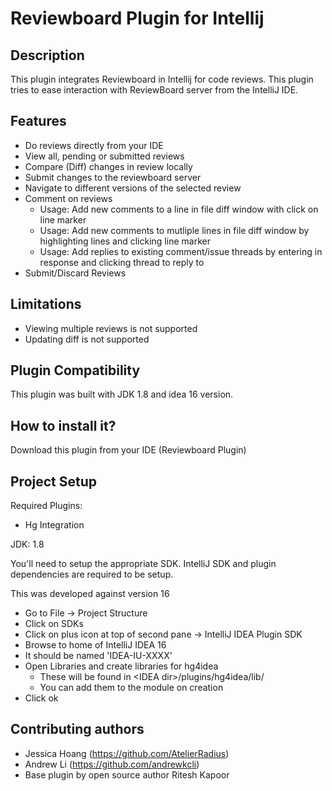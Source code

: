 # Reviewboard Plugin for Intellij


Description
-------------
This plugin integrates Reviewboard in Intellij for code reviews. 
This plugin tries to ease interaction with ReviewBoard server from the IntelliJ IDE.

Features
-------------
* Do reviews directly from your IDE
* View all, pending or submitted reviews
* Compare (Diff) changes in review locally
* Submit changes to the reviewboard server
* Navigate to different versions of the selected review
* Comment on reviews
    * Usage: Add new comments to a line in file diff window with click on line marker
    * Usage: Add new comments to mutliple lines in file diff window by highlighting lines and clicking line marker
    * Usage: Add replies to existing comment/issue threads by entering in response and clicking thread to reply to
* Submit/Discard Reviews

Limitations
-------------
* Viewing multiple reviews is not supported
* Updating diff is not supported

Plugin Compatibility
-------------
This plugin was built with JDK 1.8 and idea 16 version.

How to install it?
-------------
Download this plugin from your IDE (Reviewboard Plugin)

Project Setup
-------------
Required Plugins:
* Hg Integration

JDK: 1.8

You'll need to setup the appropriate SDK. IntelliJ SDK and plugin dependencies are required to be setup.

This was developed against version 16

* Go to File -> Project Structure
* Click on SDKs
* Click on plus icon at top of second pane -> IntelliJ IDEA Plugin SDK
* Browse to home of IntelliJ IDEA 16
* It should be named 'IDEA-IU-XXXX'
* Open Libraries and create libraries for hg4idea
    * These will be found in \<IDEA dir\>/plugins/hg4idea/lib/
    * You can add them to the module on creation
* Click ok


Contributing authors
-------------
* Jessica Hoang (https://github.com/AtelierRadius)
* Andrew Li (https://github.com/andrewkcli)
* Base plugin by open source author Ritesh Kapoor